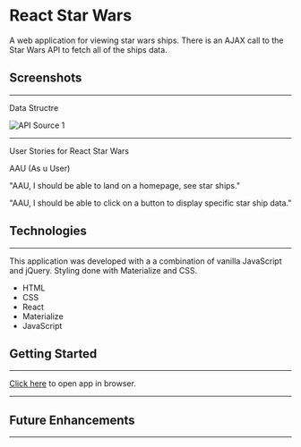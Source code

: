 # React Star Wars

A web application for viewing star wars ships. There is an AJAX call to the Star Wars API to fetch all of the ships data. 

## Screenshots
____________________

Data Structre

![API  Source 1](https://i.imgur.com/8EfXKM1.png)   

____________________
User Stories for React Star Wars

AAU (As u User)

"AAU, I should be able to land on a homepage, see star ships."

"AAU, I should be able to click on a button to display specific star ship data."

## Technologies
____________________

This application was developed with a a combination of vanilla JavaScript and jQuery. Styling done with Materialize and CSS.

- HTML
- CSS
- React
- Materialize
- JavaScript

## Getting Started
____________________

[Click here]() to open app in browser.
____________________

## Future Enhancements
____________________
